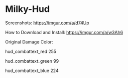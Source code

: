 # Milky-Hud
Screenshots: https://imgur.com/a/d74Up

How to Download and Install: https://imgur.com/a/w3Ah6

Original Damage Color:

hud_combattext_red 255

hud_combattext_green 99

hud_combattext_blue 224
